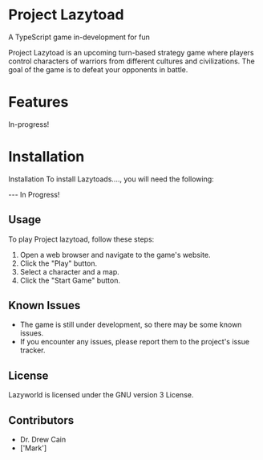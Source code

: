 # Project Lazytoad
 A TypeScript game in-development for fun
<!-- DESCRIPTION -->
Project Lazytoad is an upcoming turn-based strategy game where players control characters of warriors from different cultures and civilizations. The goal of the game is to defeat your opponents in battle.

# Features
<!-- FEATURES-->
In-progress!
# Installation
<!-- Installation Guide-->

Installation
To install Lazytoads...., you will need the following:

--- In Progress!

## Usage

To play Project lazytoad, follow these steps:

1. Open a web browser and navigate to the game's website.
2. Click the "Play" button.
3. Select a character and a map.
4. Click the "Start Game" button.

## Known Issues

* The game is still under development, so there may be some known issues.
* If you encounter any issues, please report them to the project's issue tracker.

## License

Lazyworld is licensed under the GNU version 3 License.

## Contributors

* Dr. Drew Cain
* ['Mark']
